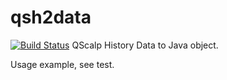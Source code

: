 qsh2data
========
[![Build Status](https://travis-ci.org/alex09x/qsh2data.svg?branch=master)](https://travis-ci.org/alex09x/qsh2data)
QScalp History Data to Java object.

Usage example, see test.